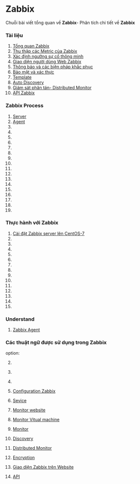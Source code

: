 # Zabbix
Chuỗi bài viết tổng quan về **Zabbix**- Phân tích chi tiết về **Zabbix**

### Tài liệu
1. [Tổng quan Zabbix](Zabbix/overview1.md)
2. [Thu thập các Metric của Zabbix](Zabbix/zabbixagent.md)
3. [Xác định ngưỡng sự cố thông minh](Zabbix/thresholds.md)
4. [Giao diện người dùng Web Zabbix](/Zabbix/guizabbix.md)
5. [Thông báo và các biện pháp khắc phục](Zabbix/notification.md)
6. [Bảo mật và xác thực](Zabbix/security&authentication.md)
7. [Template](Zabbix/template.md)
8. [Auto Discovery](Zabbix/discovery.md)
9. [Giám sát phân tán- Distributed Monitor](Zabbix/Distributed.md)
10. [API Zabbix](Zabbix/API.md)
### Zabbix Process 
1. [Server](process/server.md)
1. [Agent](process/agent.md)
1. []()
1. []()
1. []()
1. []()
1. []()
1. []()
1. []()
1. []()
1. []()
1. []()
1. []()
1. []()
1. []()
1. []()
1. []()
1. []()
1. []()
### Thực hành với Zabbix
1. [Cài đặt Zabbix server lên CentOS-7](thuchanh/installzabbix-cent0S7.md)
2. []()
2. []()
2. []()
2. []()
2. []()
2. []()
2. []()
2. []()
2. []()
2. []()
2. []()
2. []()
2. []()
2. []()


### Understand
1. [Zabbix Agent](Zabbix/active&passive.md)
### Các thuật ngữ được sử dụng trong Zabbix
option:

2. []()
2. []()
2. []()


2. [Configuration Zabbix]()
2. [Sevice]()
2. [Monitor website]()
2. [Monitor Vitual machine]()
2. [Monitor ]()
2. [Discovery]()
2. [Distributed Monitor]()
2. [Encryption]()
2. [Giao diện Zabbix trên Website]()
2. [API]()


